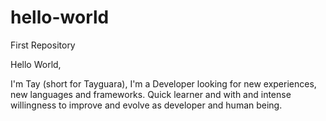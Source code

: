 # hello-world

First Repository

Hello World,

I'm Tay (short for Tayguara), I'm a Developer looking for new experiences, new languages and frameworks.
Quick learner and with and intense willingness to improve and evolve as developer and human being.
